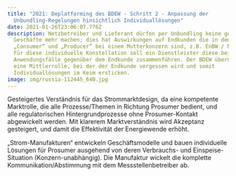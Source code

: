```yaml
---
title: "2021: Deplatforming des BDEW - Schritt 2 - Anpassung der
  Unbundling-Regelungen hinsichtlich Individuallösungen"
date: 2021-01-26T23:06:07.776Z
description: Netzbetreiber und Lieferant dürfen per Unbundling keine gemeinsamen
  Geschäfte mehr machen; dies hat Auswirkungen auf Endkunden die in den Rollen
  „Consumer“ und „Producer“ bei einem Mutterkonzern sind, z.B. EnBW / Netze BW.
  Für diese individuelle Konstellation soll ein Dienstleister diese beiden
  Anwendungsfälle gegenüber dem Endkunde zusammenführen. Der BDEW übernimmt hier
  eine Mittlerrolle, bei der der Endkunde vergessen wird und somit
  Individuallösungen im Keim ersticken.
image: img/russia-112445_640.jpg
---
```

Gesteigertes Verständnis für das Strommarktdesign, da eine kompetente Marktrolle, die alle Prozesse/Themen in Richtung Prosumer bedient, und alle regulatorischen Hintergrundprozesse ohne Prosumer-Kontakt abgewickelt werden. Mit klarerem Marktverständnis wird Akzeptanz gesteigert, und damit die Effektivität der Energiewende erhöht.

„Strom-Manufakturen“ entwickeln Geschäftsmodelle und bauen individuelle Lösungen für Prosumer ausgehend von deren Verbrauchs- und Einspeise-Situation (Konzern-unabhängig). Die Manufaktur wickelt die komplette Kommunikation/Abstimmung mit dem Messstellenbetreiber ab.